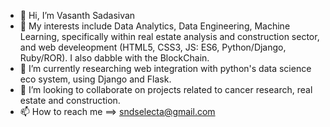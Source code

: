 - 👋 Hi, I’m Vasanth Sadasivan
- 👀 My interests include Data Analytics, Data Engineering, Machine Learning,  specifically within real estate analysis and construction sector, and web develeopment (HTML5, CSS3, JS: ES6, Python/Django, Ruby/ROR). I also dabble with the BlockChain.
- 🌱 I’m currently researching web integration with python's data science eco system, using Django and Flask. 
- 💞️ I’m looking to collaborate on projects related to cancer research, real estate and construction.
- 📫 How to reach me ==> sndselecta@gmail.com

<!---
SoundBoySelecta/SoundBoySelecta is a ✨ special ✨ repository because its `README.md` (this file) appears on your GitHub profile.
You can click the Preview link to take a look at your changes.
--->
